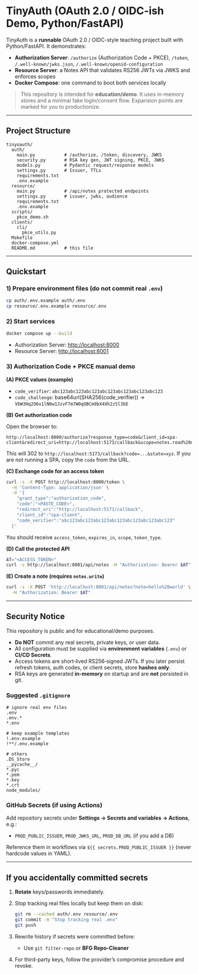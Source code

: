 # TinyAuth (OAuth 2.0 / OIDC-ish Demo, Python/FastAPI)

TinyAuth is a **runnable** OAuth 2.0 / OIDC-style teaching project built with Python/FastAPI. It demonstrates:

* **Authorization Server**: `/authorize` (Authorization Code + PKCE), `/token`, `/.well-known/jwks.json`, `/.well-known/openid-configuration`
* **Resource Server**: a Notes API that validates RS256 JWTs via JWKS and enforces scopes
* **Docker Compose**: one command to boot both services locally

> This repository is intended for **education/demo**. It uses in-memory stores and a minimal fake login/consent flow. Expansion points are marked for you to productionize.

---

## Project Structure

```
tinyoauth/
  auth/
    main.py           # /authorize, /token, discovery, JWKS
    security.py       # RSA key gen, JWT signing, PKCE, JWKS
    models.py         # Pydantic request/response models
    settings.py       # Issuer, TTLs
    requirements.txt
    .env.example
  resource/
    main.py           # /api/notes protected endpoints
    settings.py       # issuer, jwks, audience
    requirements.txt
    .env.example
  scripts/
    pkce_demo.sh
  clients/
    cli/
      pkce_utils.py
  Makefile
  docker-compose.yml
  README.md           # this file
```

---

## Quickstart

### 1) Prepare environment files (do not commit real `.env`)

```bash
cp auth/.env.example auth/.env
cp resource/.env.example resource/.env
```

### 2) Start services

```bash
docker compose up --build
```

* Authorization Server: [http://localhost:8000](http://localhost:8000)
* Resource Server: [http://localhost:8001](http://localhost:8001)

### 3) Authorization Code + PKCE manual demo

**(A) PKCE values (example)**

* `code_verifier`: `abc123abc123abc123abc123abc123abc123abc123`
* `code_challenge`: base64url(SHA256(code_verifier)) → `VbW3Hq2O6x1lN0w1JzvF7m7W0qOBCm9bX4Xh2z5l3bE`

**(B) Get authorization code**

Open the browser to:

```
http://localhost:8000/authorize?response_type=code&client_id=spa-client&redirect_uri=http://localhost:5173/callback&scope=notes.read%20notes.write&state=xyz&code_challenge=VbW3Hq2O6x1lN0w1JzvF7m7W0qOBCm9bX4Xh2z5l3bE&code_challenge_method=S256&login=demo&password=demo
```

This will 302 to `http://localhost:5173/callback?code=...&state=xyz`. If you are not running a SPA, copy the `code` from the URL.

**(C) Exchange code for an access token**

```bash
curl -s -X POST http://localhost:8000/token \
  -H 'Content-Type: application/json' \
  -d '{
    "grant_type":"authorization_code",
    "code":"<PASTE_CODE>",
    "redirect_uri":"http://localhost:5173/callback",
    "client_id":"spa-client",
    "code_verifier":"abc123abc123abc123abc123abc123abc123abc123"
  }'
```

You should receive `access_token`, `expires_in`, `scope`, `token_type`.

**(D) Call the protected API**

```bash
AT="<ACCESS_TOKEN>"
curl -s http://localhost:8001/api/notes -H "Authorization: Bearer $AT"
```

**(E) Create a note (requires `notes.write`)**

```bash
curl -s -X POST 'http://localhost:8001/api/notes?note=hello%20world' \
  -H "Authorization: Bearer $AT"
```

---

## Security Notice

This repository is public and for educational/demo purposes.

* **Do NOT** commit any real secrets, private keys, or user data.
* All configuration must be supplied via **environment variables** (`.env`) or **CI/CD Secrets**.
* Access tokens are short‑lived RS256‑signed JWTs. If you later persist refresh tokens, auth codes, or client secrets, store **hashes only**.
* RSA keys are generated **in-memory** on startup and are **not** persisted in git.

### Suggested `.gitignore`

```gitignore
# ignore real env files
.env
.env.*
*.env

# keep example templates
!.env.example
!**/.env.example

# others
.DS_Store
__pycache__/
*.pyc
*.pem
*.key
*.crt
node_modules/
```

### GitHub Secrets (if using Actions)

Add repository secrets under **Settings → Secrets and variables → Actions**, e.g.:

* `PROD_PUBLIC_ISSUER`, `PROD_JWKS_URL`, `PROD_DB_URL` (if you add a DB)

Reference them in workflows via `${{ secrets.PROD_PUBLIC_ISSUER }}` (never hardcode values in YAML).

---

## If you accidentally committed secrets

1. **Rotate** keys/passwords immediately.
2. Stop tracking real files locally but keep them on disk:

   ```bash
   git rm --cached auth/.env resource/.env
   git commit -m "Stop tracking real .env"
   git push
   ```
3. Rewrite history if secrets were committed before:

   * Use `git filter-repo` or **BFG Repo-Cleaner**
4. For third-party keys, follow the provider’s compromise procedure and revoke.
